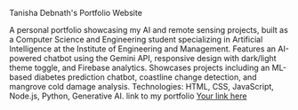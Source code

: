 Tanisha Debnath's Portfolio Website

A personal portfolio showcasing my AI and remote sensing projects, 
built as a Computer Science and Engineering student specializing in Artificial Intelligence at the Institute of Engineering and Management. 
Features an AI-powered chatbot using the Gemini API, responsive design with dark/light theme toggle, and Firebase analytics. 
Showcases projects including an ML-based diabetes prediction chatbot, coastline change detection, and mangrove cold damage analysis.
Technologies: HTML, CSS, JavaScript, Node.js, Python, Generative AI.
link to my portfolio
[Your link here](https://tanisha-debnath-portfolio.web.app)
